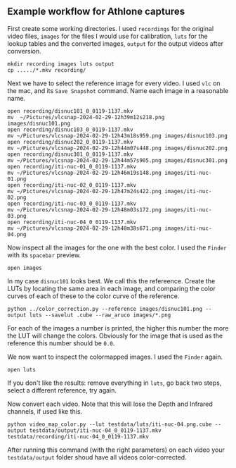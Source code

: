 ## Example workflow for Athlone captures

First create some working directories. I used `recordings` for the original video files, `images` for the files I would use for calibration, `luts` for the lookup tables and the converted images, `output` for the output videos after conversion.

```
mkdir recording images luts output
cp ...../*.mkv recording/
```

Next we have to select the reference image for every video. I used `vlc` on the mac, and its `Save Snapshot` command. Name each image in a reasonable name.

```
open recording/disnuc101_0_0119-1137.mkv
mv  ~/Pictures/vlcsnap-2024-02-29-12h39m12s218.png images/disnuc101.png
open recording/disnuc103_0_0119-1137.mkv
mv ~/Pictures/vlcsnap-2024-02-29-12h43m18s959.png images/disnuc103.png
open recording/disnuc202_0_0119-1137.mkv
mv ~/Pictures/vlcsnap-2024-02-29-12h44m07s448.png images/disnuc202.png
open recording/disnuc301_0_0119-1137.mkv
mv ~/Pictures/vlcsnap-2024-02-29-12h44m57s905.png images/disnuc301.png
open recording/iti-nuc-01_0_0119-1137.mkv
mv ~/Pictures/vlcsnap-2024-02-29-12h46m19s148.png images/iti-nuc-01.png
open recording/iti-nuc-02_0_0119-1137.mkv
mv ~/Pictures/vlcsnap-2024-02-29-12h47m24s422.png images/iti-nuc-02.png
open recording/iti-nuc-03_0_0119-1137.mkv
mv ~/Pictures/vlcsnap-2024-02-29-12h48m03s172.png images/iti-nuc-03.png
open recording/iti-nuc-04_0_0119-1137.mkv
mv ~/Pictures/vlcsnap-2024-02-29-12h48m38s671.png images/iti-nuc-04.png
```

Now inspect all the images for the one with the best color. I used the `Finder` with its `spacebar` preview.
```
open images
```

In my case `disnuc101` looks best. We call this the refereence. Create the LUTs by locating the same area in each image, and comparing the color curves of each of these to the color curve of the reference.

```
python ../color_correction.py --reference images/disnuc101.png --output luts --savelut .cube --raw_aruco images/*.png
```

For each of the images a number is printed, the higher this number the more the LUT will change the colors. Obviously for the image that is used as the reference this number should be `0.0`.

We now want to inspect the colormapped images. I used the `Finder` again.

```
open luts
```

If you don't like the results: remove everything in `luts`, go back two steps, select a different reference, try again.

Now convert each video. Note that this will lose the Depth and Infrared channels, if used like this.

```
python video_map_color.py --lut testdata/luts/iti-nuc-04.png.cube --output testdata/output/iti-nuc-04_0_0119-1137.mkv testdata/recording/iti-nuc-04_0_0119-1137.mkv
```

After running this command (with the right parameters) on each video your `testdata/output` folder shoud have all videos color-corrected.
